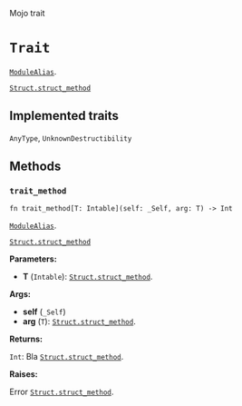 Mojo trait

# `Trait`

[`ModuleAlias`](_index.md#aliases).

[`Struct.struct_method`](Struct-.md#struct_method)

## Implemented traits

`AnyType`, `UnknownDestructibility`

## Methods

### `trait_method`

```mojo
fn trait_method[T: Intable](self: _Self, arg: T) -> Int
```

[`ModuleAlias`](_index.md#aliases).

[`Struct.struct_method`](Struct-.md#struct_method)

**Parameters:**

- **T** (`Intable`): [`Struct.struct_method`](Struct-.md#struct_method).

**Args:**

- **self** (`_Self`)
- **arg** (`T`): [`Struct.struct_method`](Struct-.md#struct_method).

**Returns:**

`Int`: Bla [`Struct.struct_method`](Struct-.md#struct_method).

**Raises:**

Error [`Struct.struct_method`](Struct-.md#struct_method).



